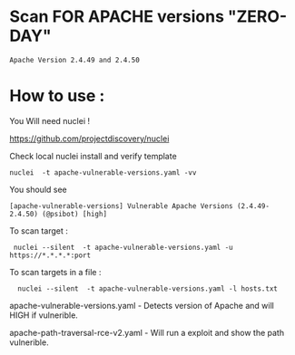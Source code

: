# Scan FOR APACHE versions "ZERO-DAY" 

```Apache Version 2.4.49 and 2.4.50 ``` 


# How to use : 

You Will need nuclei ! 

https://github.com/projectdiscovery/nuclei


Check local nuclei install and verify template 

```nuclei  -t apache-vulnerable-versions.yaml -vv ```

You should see 

```[apache-vulnerable-versions] Vulnerable Apache Versions (2.4.49-2.4.50) (@psibot) [high] ```


To scan target : 

```  nuclei --silent  -t apache-vulnerable-versions.yaml -u https://*.*.*.*:port ``` 

To scan targets in a file : 

```  nuclei --silent  -t apache-vulnerable-versions.yaml -l hosts.txt``` 


apache-vulnerable-versions.yaml - Detects version of Apache and will HIGH if vulnerible. 

apache-path-traversal-rce-v2.yaml - Will run a exploit and show the path vulnerible. 